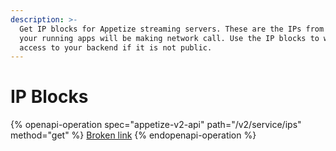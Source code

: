 ```yaml
---
description: >-
  Get IP blocks for Appetize streaming servers. These are the IPs from which
  your running apps will be making network call. Use the IP blocks to whitelist
  access to your backend if it is not public.
---
```


# IP Blocks

{% openapi-operation spec="appetize-v2-api" path="/v2/service/ips" method="get" %}
[Broken link](broken-reference)
{% endopenapi-operation %}
